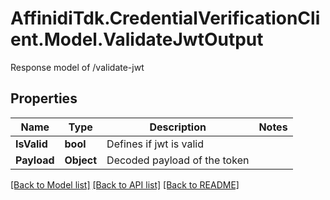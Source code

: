 # AffinidiTdk.CredentialVerificationClient.Model.ValidateJwtOutput
Response model of /validate-jwt

## Properties

Name | Type | Description | Notes
------------ | ------------- | ------------- | -------------
**IsValid** | **bool** | Defines if jwt is valid | 
**Payload** | **Object** | Decoded payload of the token | 

[[Back to Model list]](../README.md#documentation-for-models) [[Back to API list]](../README.md#documentation-for-api-endpoints) [[Back to README]](../README.md)

